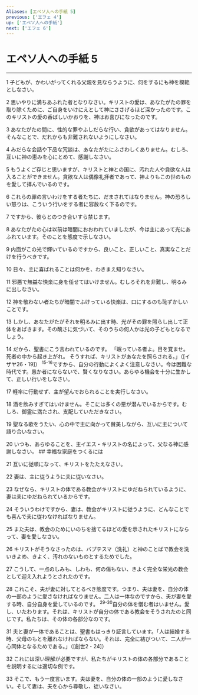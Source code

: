 ```yaml
---
Aliases: [エペソ人への手紙 5]
previous: ['エフェ 4']
up: ['エペソ人への手紙']
next: ['エフェ 6']
---
```

# エペソ人への手紙 5

***




1 
子どもが、かわいがってくれる父親を見ならうように、何をするにも神を模範としなさい。 



2 
思いやりに満ちあふれた者となりなさい。キリストの愛は、あなたがたの罪を取り除くために、ご自身をいけにえとして神にささげるほど深かったのです。このキリストの愛の香ばしいかおりを、神はお喜びになったのです。 



3 
あなたがたの間に、性的な罪やふしだらな行い、貪欲があってはなりません。そんなことで、だれからも非難されないようにしなさい。 



4 
みだらな会話や下品な冗談は、あなたがたにふさわしくありません。むしろ、互いに神の恵みを心にとめて、感謝しなさい。 



5 
もうよくご存じと思いますが、キリストと神との国に、汚れた人や貪欲な人は入ることができません。貪欲な人は偶像礼拝者であって、神よりもこの世のものを愛して拝んでいるのです。 



6 
これらの罪の言いわけをする者たちに、だまされてはなりません。神の恐ろしい怒りは、こういう行いをする者に容赦なく下るのです。 



7 
ですから、彼らとのつき合いすら禁じます。 



8 
あなたがたの心は以前は暗闇におおわれていましたが、今は主にあって光にあふれています。そのことを態度で示しなさい。 



9 
内面がこの光で輝いているのですから、良いこと、正しいこと、真実なことだけを行うべきです。 



10 
日々、主に喜ばれることは何かを、わきまえ知りなさい。 



11 
邪悪で無益な快楽に身を任せてはいけません。むしろそれを非難し、明るみに出しなさい。 



12 
神を敬わない者たちが暗闇でふけっている快楽は、口にするのも恥ずかしいことです。 



13 
しかし、あなたがたがそれを明るみに出す時、光がその罪を照らし出して正体をあばきます。その醜さに気づいて、そのうちの何人かは光の子どもとなるでしょう。 



14 
だから、聖書にこう言われているのです。 「眠っている者よ。目を覚ませ。 死者の中から起き上がれ。 そうすれば、キリストがあなたを照らされる。」（[イザヤ26・19]） <sup class="versenum">15-16</sup>ですから、自分の行動によくよく注意しなさい。今は困難な時代です。愚か者にならないで、賢くなりなさい。あらゆる機会を十分に生かして、正しい行いをしなさい。 



17 
軽率に行動せず、主が望んでおられることを実行しなさい。 



18 
酒を飲みすぎてはいけません。そこには多くの悪が潜んでいるからです。むしろ、御霊に満たされ、支配していただきなさい。 



19 
聖なる歌をうたい、心の中で主に向かって賛美しながら、互いに主について語り合いなさい。 



20 
いつも、あらゆることを、主イエス・キリストの名によって、父なる神に感謝しなさい。 ## 幸福な家庭をつくるには 



21 
互いに従順になって、キリストをたたえなさい。 



22 
妻は、主に従うように夫に従いなさい。 



23 
なぜなら、キリストの体である教会がキリストにゆだねられているように、妻は夫にゆだねられているからです。 



24 
そういうわけですから、妻は、教会がキリストに従うように、どんなことでも喜んで夫に従わなければなりません。 



25 
また夫は、教会のためにいのちを捨てるほどの愛を示されたキリストにならって、妻を愛しなさい。 



26 
キリストがそうなさったのは、バプテスマ（洗礼）と神のことばで教会を洗いきよめ、きよく、汚れのないものとするためでした。 



27 
こうして、一点のしみも、しわも、何の傷もない、きよく完全な栄光の教会として迎え入れようとされたのです。 



28 
これこそ、夫が妻に対してとるべき態度です。つまり、夫は妻を、自分の体の一部のように愛さなければなりません。二人は一体なのですから、夫が妻を愛する時、自分自身を愛しているのです。 <sup class="versenum">29-30</sup>自分の体を憎む者はいません。愛し、いたわります。それは、キリストが自分の体である教会をそうされたのと同じです。私たちは、その体の各部分なのです。 



31 
夫と妻が一体であることは、聖書もはっきり証言しています。「人は結婚する時、父母のもとを離れなければならない。それは、完全に結びついて、二人が一心同体となるためである。」（[創世2・24]） 



32 
これには深い理解が必要ですが、私たちがキリストの体の各部分であることを説明するには適切な例です。 



33 
そこで、もう一度言います。夫は妻を、自分の体の一部のように愛しなさい。そして妻は、夫を心から尊敬し、従いなさい。
